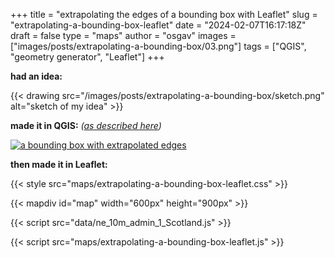 
+++
title = "extrapolating the edges of a bounding box with Leaflet"
slug = "extrapolating-a-bounding-box-leaflet"
date = "2024-02-07T16:17:18Z"
draft = false
type = "maps"
author = "osgav"
images = ["images/posts/extrapolating-a-bounding-box/03.png"]
tags = ["QGIS", "geometry generator", "Leaflet"]
+++

**had an idea:**

{{< drawing src="/images/posts/extrapolating-a-bounding-box/sketch.png" alt="sketch of my idea" >}}

**made it in QGIS:** *([as described here](/blog/extrapolating-a-bounding-box.html))*

[![a bounding box with extrapolated edges](/images/posts/extrapolating-a-bounding-box/03.png)](/images/posts/extrapolating-a-bounding-box/03.png)

**then made it in Leaflet:**

{{< style src="maps/extrapolating-a-bounding-box-leaflet.css" >}}

{{< mapdiv id="map" width="600px" height="900px" >}}

{{< script src="data/ne_10m_admin_1_Scotland.js" >}}

{{< script src="maps/extrapolating-a-bounding-box-leaflet.js" >}}

